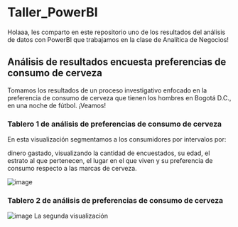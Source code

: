 # Taller_PowerBI

Holaaa, les comparto en este repositorio uno de los resultados del análisis de datos con PowerBI que trabajamos en la clase de Analítica de Negocios!


## Análisis de resultados encuesta preferencias de consumo de cerveza

Tomamos los resultados de un proceso investigativo enfocado en la preferencia de consumo de cerveza que tienen los hombres en Bogotá D.C., en una noche de fútbol. ¡Veamos!


### Tablero 1 de análisis de preferencias de consumo de cerveza
En esta visualización segmentamos a los consumidores por intervalos por:

dinero gastado, visualizando la cantidad de encuestados, su edad, el estrato al que pertenecen, el lugar en el que viven y su preferencia de consumo respecto a las marcas de cerveza. 


![image](https://github.com/user-attachments/assets/4f94f3bc-79c0-4243-825d-15faa63a674d)

### Tablero 2 de análisis de preferencias de consumo de cerveza
![image](https://github.com/user-attachments/assets/ed56ed86-2d7f-4a5b-8ba5-19c9fab0e6ee)
La segunda visualización 

